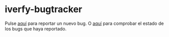 # iverfy-bugtracker
Pulse [aquí](https://github.com/adrianlopez87/iverfy-bugtracker/issues/new) para reportar un nuevo bug. O [aquí](https://github.com/adrianlopez87/iverfy-bugtracker/issues) para comprobar el estado de los bugs que haya reportado.
